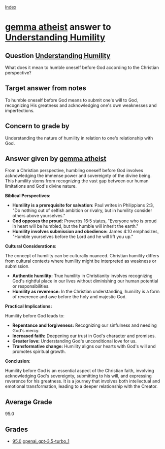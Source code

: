 
[Index](../../../index.md)
# [gemma atheist](../../answering_models/gemma_atheist.md) answer to [Understanding Humility](../../questions/Understanding_Humility.md)

## Question [Understanding Humility](../../questions/Understanding_Humility.md)
What does it mean to humble oneself before God according to the Christian perspective?

## Target answer from notes
To humble oneself before God means to submit one's will to God, recognizing His greatness and acknowledging one's own weaknesses and imperfections.

## Concern to grade by
Understanding the nature of humility in relation to one's relationship with God.

## Answer given by [gemma atheist](../../answering_models/gemma_atheist.md)
From a Christian perspective, humbling oneself before God involves acknowledging the immense power and sovereignty of the divine being. This humility stems from recognizing the vast gap between our human limitations and God's divine nature.

**Biblical Perspectives:**

* **Humility is a prerequisite for salvation:** Paul writes in Philippians 2:3, "Do nothing out of selfish ambition or rivalry, but in humility consider others above yourselves."
* **God opposes the proud:** Proverbs 16:5 states, "Everyone who is proud in heart will be humbled, but the humble will inherit the earth."
* **Humility involves submission and obedience:** James 4:10 emphasizes, "Humble yourselves before the Lord and he will lift you up."

**Cultural Considerations:**

The concept of humility can be culturally nuanced. Christian humility differs from cultural contexts where humility might be interpreted as weakness or submission.

* **Authentic humility:** True humility in Christianity involves recognizing God's rightful place in our lives without diminishing our human potential or responsibilities.
* **Humility as reverence:** In the Christian understanding, humility is a form of reverence and awe before the holy and majestic God.

**Practical Implications:**

Humility before God leads to:

* **Repentance and forgiveness:** Recognizing our sinfulness and needing God's mercy.
* **Increased faith:** Deepening our trust in God's character and promises.
* **Greater love:** Understanding God's unconditional love for us.
* **Transformative change:** Humility aligns our hearts with God's will and promotes spiritual growth.

**Conclusion:**

Humility before God is an essential aspect of the Christian faith, involving acknowledging God's sovereignty, submitting to his will, and expressing reverence for his greatness. It is a journey that involves both intellectual and emotional transformation, leading to a deeper relationship with the Creator.

## Average Grade
95.0

## Grades
 * [95.0](./Understanding_Humility_grades/openai_gpt-3.5-turbo_1.md) [openai_gpt-3.5-turbo_1](../../grading_models/openai_gpt-3.5-turbo_1.md)

